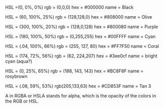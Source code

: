 
HSL =(0, 0%, 0%)
rgb = (0,0,0)
hex = #000000
name = Black

HSL = (60, 100%, 25%)
rgb = (128,128,0)
hex = #808000
name = Olive

HSL = (300, 100%, 20%)
rgb = (128,0,128)
hex = #800080
name = Purple

HSL = (180, 100%, 50%)
rgb = (0,255,255)
hex = #00FFFF
name = Cyan

HSL = (.04, 100%, 66%)
rgb = (255, 127, 80)
hex = #FF7F50
name = Coral

HSL = (174, 72%, 56%)
rgb = (62, 224,207)
hex = #3ee0cf
name = bright cyan (aqua?)

HSL = (0, 25%, 65%)
rgb = (188, 143, 143)
hex = #BC8F8F
name = rosybrown

HSL = (.08, 59%, 53%)
rgb(205,133,63)
hex = #CD853F
name = Tan 3

A in RGBA or HSLA stands for alpha, which is the opacity of the colors in the RGB or HSL.
